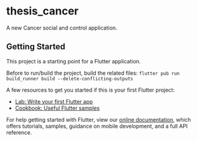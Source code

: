 # thesis_cancer

A new Cancer social and control application.

## Getting Started

This project is a starting point for a Flutter application.

Before to run/build the project, build the related files:
`flutter pub run build_runner build --delete-conflicting-outputs`

A few resources to get you started if this is your first Flutter project:

- [Lab: Write your first Flutter app](https://flutter.dev/docs/get-started/codelab)
- [Cookbook: Useful Flutter samples](https://flutter.dev/docs/cookbook)

For help getting started with Flutter, view our
[online documentation](https://flutter.dev/docs), which offers tutorials,
samples, guidance on mobile development, and a full API reference.
